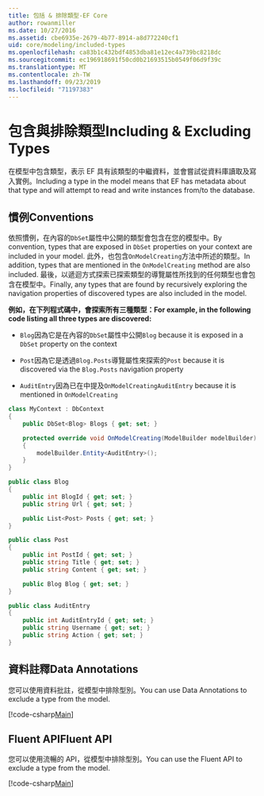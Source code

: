 ```yaml
---
title: 包括 & 排除類型-EF Core
author: rowanmiller
ms.date: 10/27/2016
ms.assetid: cbe6935e-2679-4b77-8914-a8d772240cf1
uid: core/modeling/included-types
ms.openlocfilehash: ca83b1c432bdf4853dba81e12ec4a739bc8218dc
ms.sourcegitcommit: ec196918691f50cd0b21693515b0549f06d9f39c
ms.translationtype: MT
ms.contentlocale: zh-TW
ms.lasthandoff: 09/23/2019
ms.locfileid: "71197383"
---
```

# <a name="including--excluding-types"></a><span data-ttu-id="9c439-102">包含與排除類型</span><span class="sxs-lookup"><span data-stu-id="9c439-102">Including & Excluding Types</span></span>

<span data-ttu-id="9c439-103">在模型中包含類型，表示 EF 具有該類型的中繼資料，並會嘗試從資料庫讀取及寫入實例。</span><span class="sxs-lookup"><span data-stu-id="9c439-103">Including a type in the model means that EF has metadata about that type and will attempt to read and write instances from/to the database.</span></span>

## <a name="conventions"></a><span data-ttu-id="9c439-104">慣例</span><span class="sxs-lookup"><span data-stu-id="9c439-104">Conventions</span></span>

<span data-ttu-id="9c439-105">依照慣例，在內容的`DbSet`屬性中公開的類型會包含在您的模型中。</span><span class="sxs-lookup"><span data-stu-id="9c439-105">By convention, types that are exposed in `DbSet` properties on your context are included in your model.</span></span> <span data-ttu-id="9c439-106">此外，也包含`OnModelCreating`方法中所述的類型。</span><span class="sxs-lookup"><span data-stu-id="9c439-106">In addition, types that are mentioned in the `OnModelCreating` method are also included.</span></span> <span data-ttu-id="9c439-107">最後，以遞迴方式探索已探索類型的導覽屬性所找到的任何類型也會包含在模型中。</span><span class="sxs-lookup"><span data-stu-id="9c439-107">Finally, any types that are found by recursively exploring the navigation properties of discovered types are also included in the model.</span></span>

<span data-ttu-id="9c439-108">**例如，在下列程式碼中，會探索所有三種類型：**</span><span class="sxs-lookup"><span data-stu-id="9c439-108">**For example, in the following code listing all three types are discovered:**</span></span>

* <span data-ttu-id="9c439-109">`Blog`因為它是在內容的`DbSet`屬性中公開</span><span class="sxs-lookup"><span data-stu-id="9c439-109">`Blog` because it is exposed in a `DbSet` property on the context</span></span>

* <span data-ttu-id="9c439-110">`Post`因為它是透過`Blog.Posts`導覽屬性來探索的</span><span class="sxs-lookup"><span data-stu-id="9c439-110">`Post` because it is discovered via the `Blog.Posts` navigation property</span></span>

* <span data-ttu-id="9c439-111">`AuditEntry`因為已在中提及`OnModelCreating`</span><span class="sxs-lookup"><span data-stu-id="9c439-111">`AuditEntry` because it is mentioned in `OnModelCreating`</span></span>

<!-- [!code-csharp[Main](samples/core/Modeling/Conventions/IncludedTypes.cs?highlight=3,7,16)] -->
``` csharp
class MyContext : DbContext
{
    public DbSet<Blog> Blogs { get; set; }

    protected override void OnModelCreating(ModelBuilder modelBuilder)
    {
        modelBuilder.Entity<AuditEntry>();
    }
}

public class Blog
{
    public int BlogId { get; set; }
    public string Url { get; set; }

    public List<Post> Posts { get; set; }
}

public class Post
{
    public int PostId { get; set; }
    public string Title { get; set; }
    public string Content { get; set; }

    public Blog Blog { get; set; }
}

public class AuditEntry
{
    public int AuditEntryId { get; set; }
    public string Username { get; set; }
    public string Action { get; set; }
}
```

## <a name="data-annotations"></a><span data-ttu-id="9c439-112">資料註釋</span><span class="sxs-lookup"><span data-stu-id="9c439-112">Data Annotations</span></span>

<span data-ttu-id="9c439-113">您可以使用資料批註，從模型中排除型別。</span><span class="sxs-lookup"><span data-stu-id="9c439-113">You can use Data Annotations to exclude a type from the model.</span></span>

[!code-csharp[Main](../../../samples/core/Modeling/DataAnnotations/IgnoreType.cs?highlight=20)]

## <a name="fluent-api"></a><span data-ttu-id="9c439-114">Fluent API</span><span class="sxs-lookup"><span data-stu-id="9c439-114">Fluent API</span></span>

<span data-ttu-id="9c439-115">您可以使用流暢的 API，從模型中排除型別。</span><span class="sxs-lookup"><span data-stu-id="9c439-115">You can use the Fluent API to exclude a type from the model.</span></span>

[!code-csharp[Main](../../../samples/core/Modeling/FluentAPI/IgnoreType.cs?highlight=12)]
